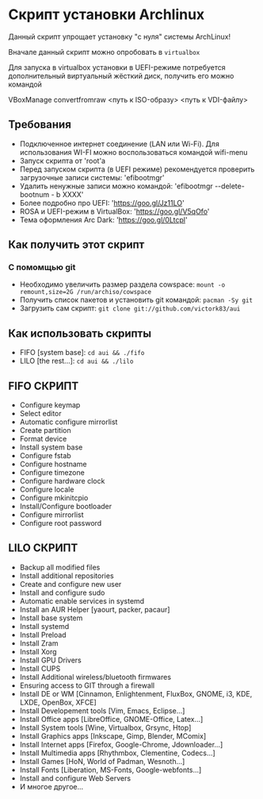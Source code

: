 # Скрипт установки Archlinux

Данный скрипт упрощает установку "с нуля" системы ArchLinux!

Вначале данный скрипт можно опробовать в `virtualbox`

Для запуска в virtualbox установки в UEFI-режиме потребуется дополнительный виртуальный жёсткий диск, получить его можно командой

VBoxManage convertfromraw <путь к ISO-образу> <путь к VDI-файлу>

## Требования

- Подключенное интернет соединение (LAN или Wi-Fi). Для использования WI-FI можно воспользоваться командой wifi-menu
- Запуск скрипта от 'root'а
- Перед запуском скрипта (в UEFI режиме) рекомендуется проверить загрузочные записи системы: 'efibootmgr'
- Удалить ненужные записи можно командой: 'efibootmgr --delete-bootnum - b XXXX'
- Более подробно про UEFI: 'https://goo.gl/Jz11LO'
- ROSA и UEFI-режим в VirtualBox: 'https://goo.gl/V5qOfo'
- Тема оформления Arc Dark: 'https://goo.gl/0Ltcpl'

## Как получить этот скрипт
### С помомщью git
- Необходимо увеличить размер раздела cowspace: `mount -o remount,size=2G /run/archiso/cowspace`
- Получить список пакетов и установить git командой: `pacman -Sy git`
- Загрузить сам скрипт: `git clone git://github.com/victork83/aui`

## Как использовать скрипты
- FIFO [system base]: `cd aui && ./fifo`
- LILO [the rest...]: `cd aui && ./lilo`

## FIFO СКРИПТ
- Configure keymap
- Select editor
- Automatic configure mirrorlist
- Create partition
- Format device
- Install system base
- Configure fstab
- Configure hostname
- Configure timezone
- Configure hardware clock
- Configure locale
- Configure mkinitcpio
- Install/Configure bootloader
- Configure mirrorlist
- Configure root password

## LILO СКРИПТ
- Backup all modified files
- Install additional repositories
- Create and configure new user
- Install and configure sudo
- Automatic enable services in systemd
- Install an AUR Helper [yaourt, packer, pacaur]
- Install base system
- Install systemd
- Install Preload
- Install Zram
- Install Xorg
- Install GPU Drivers
- Install CUPS
- Install Additional wireless/bluetooth firmwares
- Ensuring access to GIT through a firewall
- Install DE or WM [Cinnamon, Enlightenment, FluxBox, GNOME, i3, KDE, LXDE, OpenBox, XFCE]
- Install Developement tools [Vim, Emacs, Eclipse...]
- Install Office apps [LibreOffice, GNOME-Office, Latex...]
- Install System tools [Wine, Virtualbox, Grsync, Htop]
- Install Graphics apps [Inkscape, Gimp, Blender, MComix]
- Install Internet apps [Firefox, Google-Chrome, Jdownloader...]
- Install Multimedia apps [Rhythmbox, Clementine, Codecs...]
- Install Games [HoN, World of Padman, Wesnoth...]
- Install Fonts [Liberation, MS-Fonts, Google-webfonts...]
- Install and configure Web Servers
- И многое другое...
